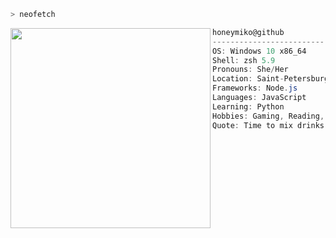```zsh
> neofetch
```

<img align="left" src="https://media.giphy.com/media/bM7czHpJz3SYW7yxEc/giphy.gif" alt="" width="320" /> 

```csharp
honeymiko@github
-------------------------
OS: Windows 10 x86_64
Shell: zsh 5.9
Pronouns: She/Her
Location: Saint-Petersburg, RU
Frameworks: Node.js
Languages: JavaScript
Learning: Python
Hobbies: Gaming, Reading, Anime
Quote: Time to mix drinks and change lives.
```
